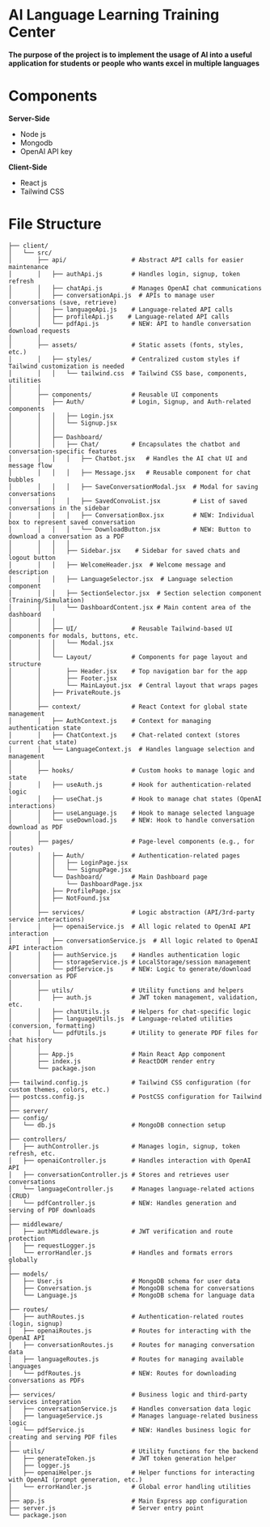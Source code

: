# AI Language Learning Training Center

**The purpose of the project is to implement the usage of AI into a useful application for students or people who wants excel in multiple languages**

# Components
**Server-Side**
- Node js
- Mongodb
- OpenAI API key

**Client-Side**
- React js
- Tailwind CSS

# File Structure

    ├── client/
    │   └── src/
    │       ├── api/                  # Abstract API calls for easier maintenance
    │       │   ├── authApi.js        # Handles login, signup, token refresh
    │       │   ├── chatApi.js        # Manages OpenAI chat communications
    │       │   ├── conversationApi.js  # APIs to manage user conversations (save, retrieve)
    │       │   ├── languageApi.js    # Language-related API calls
    │       │   ├── profileApi.js    # Language-related API calls
    │       │   └── pdfApi.js         # NEW: API to handle conversation download requests
    │       │
    │       ├── assets/               # Static assets (fonts, styles, etc.)
    │       │   ├── styles/           # Centralized custom styles if Tailwind customization is needed
    │       │   │   └── tailwind.css  # Tailwind CSS base, components, utilities
    │       │
    │       ├── components/           # Reusable UI components
    │       │   ├── Auth/             # Login, Signup, and Auth-related components
    │       │   │   ├── Login.jsx
    │       │   │   └── Signup.jsx
    │       │   │
    │       │   ├── Dashboard/
    │       │   │   ├── Chat/         # Encapsulates the chatbot and conversation-specific features
    │       │   │   │   ├── Chatbot.jsx   # Handles the AI chat UI and message flow
    │       │   │   │   ├── Message.jsx   # Reusable component for chat bubbles
    │       │   │   │   ├── SaveConversationModal.jsx  # Modal for saving conversations
    │       │   │   │   ├── SavedConvoList.jsx         # List of saved conversations in the sidebar
    │       │   │   │   ├── ConversationBox.jsx        # NEW: Individual box to represent saved conversation
    │       │   │   │   └── DownloadButton.jsx         # NEW: Button to download a conversation as a PDF
    │       │   │   │
    │       │   │   ├── Sidebar.jsx    # Sidebar for saved chats and logout button
    │       │   │   ├── WelcomeHeader.jsx  # Welcome message and description
    │       │   │   ├── LanguageSelector.jsx  # Language selection component
    │       │   │   ├── SectionSelector.jsx  # Section selection component (Training/Simulation)
    │       │   │   └── DashboardContent.jsx # Main content area of the dashboard
    │       │   │
    │       │   ├── UI/               # Reusable Tailwind-based UI components for modals, buttons, etc.
    │       │   │   └── Modal.jsx
    │       │   │
    │       │   └── Layout/           # Components for page layout and structure
    │       │       ├── Header.jsx    # Top navigation bar for the app
    │       │       ├── Footer.jsx
    │       │       └── MainLayout.jsx  # Central layout that wraps pages
    │       │   ├── PrivateRoute.js
    │       │
    │       ├── context/              # React Context for global state management
    │       │   ├── AuthContext.js    # Context for managing authentication state
    │       │   ├── ChatContext.js    # Chat-related context (stores current chat state)
    │       │   └── LanguageContext.js  # Handles language selection and management
    │       │
    │       ├── hooks/                # Custom hooks to manage logic and state
    │       │   ├── useAuth.js        # Hook for authentication-related logic
    │       │   ├── useChat.js        # Hook to manage chat states (OpenAI interactions)
    │       │   ├── useLanguage.js    # Hook to manage selected language
    │       │   └── useDownload.js    # NEW: Hook to handle conversation download as PDF
    │       │
    │       ├── pages/                # Page-level components (e.g., for routes)
    │       │   ├── Auth/             # Authentication-related pages
    │       │   │   ├── LoginPage.jsx
    │       │   │   └── SignupPage.jsx
    │       │   └── Dashboard/        # Main Dashboard page
    │       │       └── DashboardPage.jsx
    │       │   ├── ProfilePage.jsx
    │       │   ├── NotFound.jsx
    │       │
    │       ├── services/             # Logic abstraction (API/3rd-party service interactions)
    │       │   ├── openaiService.js  # All logic related to OpenAI API interaction
    │       │   ├── conversationService.js  # All logic related to OpenAI API interaction
    │       │   ├── authService.js    # Handles authentication logic
    │       │   ├── storageService.js # LocalStorage/session management
    │       │   └── pdfService.js     # NEW: Logic to generate/download conversation as PDF
    │       │
    │       ├── utils/                # Utility functions and helpers
    │       │   ├── auth.js           # JWT token management, validation, etc.
    │       │   ├── chatUtils.js      # Helpers for chat-specific logic
    │       │   ├── languageUtils.js  # Language-related utilities (conversion, formatting)
    │       │   └── pdfUtils.js       # Utility to generate PDF files for chat history
    │       │
    │       ├── App.js                # Main React App component
    │       ├── index.js              # ReactDOM render entry
    │       └── package.json
    │
    ├── tailwind.config.js            # Tailwind CSS configuration (for custom themes, colors, etc.)
    ├── postcss.config.js             # PostCSS configuration for Tailwind
    │
    ├── server/
    ├── config/
    │   └── db.js                     # MongoDB connection setup
    │
    ├── controllers/
    │   ├── authController.js         # Manages login, signup, token refresh, etc.
    │   ├── openaiController.js       # Handles interaction with OpenAI API
    │   ├── conversationController.js # Stores and retrieves user conversations
    │   └── languageController.js     # Manages language-related actions (CRUD)
    │   └── pdfController.js          # NEW: Handles generation and serving of PDF downloads
    │
    ├── middleware/
    │   ├── authMiddleware.js         # JWT verification and route protection
    │   ├── requestLogger.js
    │   └── errorHandler.js           # Handles and formats errors globally
    │
    ├── models/
    │   ├── User.js                   # MongoDB schema for user data
    │   ├── Conversation.js           # MongoDB schema for conversations
    │   └── Language.js               # MongoDB schema for language data
    │
    ├── routes/
    │   ├── authRoutes.js             # Authentication-related routes (login, signup)
    │   ├── openaiRoutes.js           # Routes for interacting with the OpenAI API
    │   ├── conversationRoutes.js     # Routes for managing conversation data
    │   ├── languageRoutes.js         # Routes for managing available languages
    │   └── pdfRoutes.js              # NEW: Routes for downloading conversations as PDFs
    │
    ├── services/                     # Business logic and third-party services integration
    │   ├── conversationService.js    # Handles conversation data logic
    │   ├── languageService.js        # Manages language-related business logic
    │   └── pdfService.js             # NEW: Handles business logic for creating and serving PDF files
    │
    ├── utils/                        # Utility functions for the backend
    │   ├── generateToken.js          # JWT token generation helper
    │   ├── logger.js
    │   ├── openaiHelper.js           # Helper functions for interacting with OpenAI (prompt generation, etc.)
    │   └── errorHandler.js           # Global error handling utilities
    │
    ├── app.js                        # Main Express app configuration
    ├── server.js                     # Server entry point
    └── package.json

